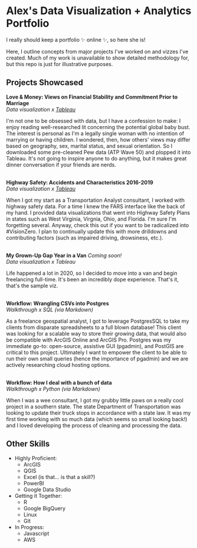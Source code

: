 # Alex's Data Visualization + Analytics Portfolio
I really should keep a portfolio ✨ online ✨, so here she is!

Here, I outline concepts from major projects I've worked on and vizzes I've created. Much of my work is unavailable to show detailed methodology for, but this repo is just for illustrative purposes.

## Projects Showcased
**Love & Money: Views on Financial Stability and Commitment Prior to Marriage** <br>
*Data visualization x [Tableau](https://public.tableau.com/views/MaritalStatusViewsonFamily/LoveMoney?:language=en-US&:display_count=n&:origin=viz_share_link)*

I'm not one to be obsessed with data, but I have a confession to make: I enjoy reading well-researched lit concerning the potential global baby bust. The interest is personal as I'm a legally single woman with no intention of marrying or having children. I wondered, then, how others' views may differ based on geography, sex, marital status, and sexual orientation. So I downloaded some pre-cleaned Pew data (ATP Wave 50) and plopped it into Tableau. It's not going to inspire anyone to do anything, but it makes great dinner conversation if your friends are nerds. <br><br>

**Highway Safety: Accidents and Characteristics 2016-2019** <br>
*Data visualization x [Tableau](https://public.tableau.com/views/HighwaySafetyAccidentsandCharacteristics2016-2019/NationwideMap?:language=en-US&:display_count=n&:origin=viz_share_link)*

When I got my start as a Transportation Analyst consultant, I worked with highway safety data. For a time I knew the FARS interface like the back of my hand. I provided data visualizations that went into Highway Safety Plans in states such as West Virginia, Virgnia, Ohio, and Florida. I'm sure I'm forgetting several. Anyway, check this out if you want to be radicalized into #VisionZero. I plan to continually update this with more drilldowns and contributing factors (such as impaired driving, drowsiness, etc.).<br><br>

**My Grown-Up Gap Year in a Van** *Coming soon!* <br>
*Data visualization x Tableau*

Life happened a lot in 2020, so I decided to move into a van and begin freelancing full-time. It's been an incredibly dope experience. That's it, that's the sample viz. <br><br>

**Workflow: Wrangling CSVs into Postgres** <br>
*Walkthrough x SQL (via Markdown)*

As a freelance geospatial analyst, I got to leverage PostgresSQL to take my clients from disparate spreadsheets to a full blown database! This client was looking for a scalable way to store their growing data, that would also be compatible with ArcGIS Online and ArcGIS Pro. Postgres was my immediate go-to: open-source, assistive GUI (pgadmin), and PostGIS are critical to this project. Ultimately I want to empower the client to be able to run their own small queries (hence the importance of pgadmin) and we are actively researching cloud hosting options. <br><br>

**Workflow: How I deal with a bunch of data** <br>
*Walkthrough x Python (via Markdown)*

When I was a wee consultant, I got my grubby little paws on a really cool project in a southern state. The state Department of Transportation was looking to update their truck stops in accordance with a state law. It was my first time working with so much data (which seems so small looking back!) and I loved developing the process of cleaning and processing the data.

## Other Skills
* Highly Proficient:
  * ArcGIS
  * QGIS
  * Excel (is that... is that a skill?)
  * PowerBI
  * Google Data Studio
* Getting it Together:
  * R
  * Google BigQuery
  * Linux
  * Git
* In Progress:
  * Javascript
  * AWS
